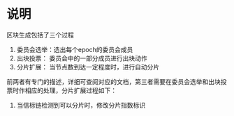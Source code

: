 # 说明
区块生成包括了三个过程
1. 委员会选举：选出每个epoch的委员会成员
2. 出块投票：  委员会中的一部分成员进行出块动作
3. 分片扩展：  当节点数到达一定程度时，进行自动分片

前两者有专门的描述，详细可查阅对应的文档，第三者需要在委员会选举和出块投票时作相应的处理，分片扩展过程如下：
1. 当信标链检测到可以分片时，修改分片指数标识